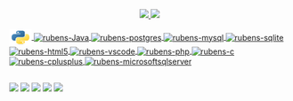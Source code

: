 <div align="center">
  <a href="https://github.com/rubensolv">
  <img height="180em" src="https://github-readme-stats.vercel.app/api?username=rubensolv&show_icons=true&theme=dark&include_all_commits=true&count_private=true"/>
  <img height="180em" src="https://github-readme-stats.vercel.app/api/top-langs/?username=rubensolv&layout=compact&langs_count=7&theme=dark"/>
</div>
  
<div style="display: inline_block"><br>   
  <img align="center" alt="rubens-Python" height="30" width="40" src="https://raw.githubusercontent.com/devicons/devicon/master/icons/python/python-original.svg">
  <img align="center" alt="rubens-Java" height="30" width="40" src="https://cdn.jsdelivr.net/gh/devicons/devicon/icons/java/java-original.svg">
  <img align="center" alt="rubens-postgres" height="30" width="40" src="https://cdn.jsdelivr.net/gh/devicons/devicon/icons/postgresql/postgresql-original.svg">
<img align="center" alt="rubens-mysql" height="30" width="40" src="https://cdn.jsdelivr.net/gh/devicons/devicon/icons/mysql/mysql-original.svg">
<img align="center" alt="rubens-sqlite" height="30" width="40" src="https://cdn.jsdelivr.net/gh/devicons/devicon/icons/sqlite/sqlite-original.svg">
<img align="center" alt="rubens-html5" height="30" width="40" src="https://cdn.jsdelivr.net/gh/devicons/devicon/icons/html5/html5-original.svg">
<img align="center" alt="rubens-vscode" height="30" width="40" src="https://cdn.jsdelivr.net/gh/devicons/devicon/icons/vscode/vscode-original.svg">
<img align="center" alt="rubens-php" height="30" width="40" src="https://cdn.jsdelivr.net/gh/devicons/devicon/icons/php/php-original.svg">  
<img align="center" alt="rubens-c" height="30" width="40" src="https://cdn.jsdelivr.net/gh/devicons/devicon/icons/c/c-original.svg">
<img align="center" alt="rubens-cplusplus" height="30" width="40" src="https://cdn.jsdelivr.net/gh/devicons/devicon/icons/cplusplus/cplusplus-original.svg">
<img align="center" alt="rubens-microsoftsqlserver" height="30" width="40" src="https://cdn.jsdelivr.net/gh/devicons/devicon/icons/microsoftsqlserver/microsoftsqlserver-plain.svg">
  
  
<!--   <img align="right" alt="Rafa-pic" height="150" style="border-radius:50px;" src="https://media.discordapp.net/attachments/639956127056134178/890373478988013628/Publicacoes_Instagram_1_1.png?width=676&height=676"> -->
</div>
  
 ##
  
<div> 
  <a href="https://www.youtube.com/channel/UCpc09HKBLMQoHzUYxa2ve4w" target="_blank"><img src="https://img.shields.io/badge/YouTube-FF0000?style=for-the-badge&logo=youtube&logoColor=white" target="_blank"></a> 
  <a href = "mailto:rubensolv@gmail.com"><img src="https://img.shields.io/badge/-Gmail-%23333?style=for-the-badge&logo=gmail&logoColor=white" target="_blank"></a>
  <a href="https://www.linkedin.com/in/rubensolv" target="_blank"><img src="https://img.shields.io/badge/-LinkedIn-%230077B5?style=for-the-badge&logo=linkedin&logoColor=white" target="_blank"></a> 
  <a href="https://twitter.com/Rubensd09141948" target="_blank"><img src="https://img.shields.io/badge/Twitter-1DA1F2?style=for-the-badge&logo=twitter&logoColor=white" target="_blank"></a> 
  <a href="https://rubensoliveiramoraes.wordpress.com/" target="_blank"><img src="https://img.shields.io/badge/Wordpress-21759B?style=for-the-badge&logo=wordpress&logoColor=white" target="_blank"></a> 
  
 
<!--   ![Snake animation](https://github.com/rafaballerini/rafaballerini/blob/output/github-contribution-grid-snake.svg) -->
 
</div>  
  
<!--
**rubensolv/rubensolv** is a ✨ _special_ ✨ repository because its `README.md` (this file) appears on your GitHub profile.

Here are some ideas to get you started:

- 🔭 I’m currently working on ...
- 🌱 I’m currently learning ...
- 👯 I’m looking to collaborate on ...
- 🤔 I’m looking for help with ...
- 💬 Ask me about ...
- 📫 How to reach me: ...
- 😄 Pronouns: ...
- ⚡ Fun fact: ...
-->
